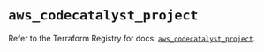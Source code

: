 # `aws_codecatalyst_project`

Refer to the Terraform Registry for docs: [`aws_codecatalyst_project`](https://registry.terraform.io/providers/hashicorp/aws/6.15.0/docs/resources/codecatalyst_project).
